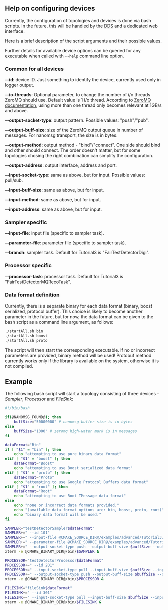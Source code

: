 ## Help on configuring devices

Currently, the configuration of topologies and devices is done via bash scripts. In the future, this will be handled by the [DDS](https://github.com/FairRootGroup/DDS) and a dedicated web interface.

Here is a brief description of the script arguments and their possible values.

Further details for available device options can be queried for any executable when called with `--help` command line option.

### Common for all devices

**--id**: device ID. Just something to identify the device, currently used only in logger output.

**--io-threads**: Optional parameter, to change the number of i/o threads ZeroMQ should use. Default value is 1 i/o thread. According to [ZeroMQ documentation](http://zguide.zeromq.org/page:all#I-O-Threads), using more than one thread only becomes relevant at 1GB/s and above.

**--output-socket-type**: output pattern. Possible values: "push"/"pub".

**--output-buff-size**: size of the ZeroMQ output queue in number of messages. For nanomsg transport, the size is in bytes.

**--output-method**: output method - "bind"/"connect". One side should bind and other should connect. The order doesn't matter, but for some topologies chosing the right combination can simplify the configuration.

**--output-address**: output interface, address and port.

**--input-socket-type**: same as above, but for input. Possible values: pull/sub.

**--input-buff-size**: same as above, but for input.

**--input-method**: same as above, but for input.

**--input-address**: same as above, but for input.

### Sampler specific

**--input-file**: input file  (specific to sampler task).

**--parameter-file**: parameter file (specific to sampler task).

**--branch**: sampler task. Default for Tutorial3 is "FairTestDetectorDigi".

### Processor specific

**--processor-task**: processor task. Default for Tutorial3 is "FairTestDetectorMQRecoTask".

### Data format definition

Currently, there is a separate binary for each data format (binary, boost serialized, protocol buffer). This choice is likely to become another parameter in the future, but for now, the data format can be given to the bash script as a command line argument, as follows:

```bash
./startAll.sh bin
./startAll.sh boost
./startAll.sh proto
```

The script will then start the corresponding executable. If no or incorrect parameters are provided, binary method will be used! Protobuf method currently works only if the library is available on the system, otherwise it is not compiled.

## Example

The following bash script will start a topology consisting of three devices - *Sampler*, *Processor* and *FileSink*:

```bash
#!/bin/bash

if(@NANOMSG_FOUND@); then
    buffSize="50000000" # nanomsg buffer size is in bytes
else
    buffSize="1000" # zeromq high-water mark is in messages
fi

dataFormat="Bin"
if [ "$1" = "bin" ]; then
    echo "attempting to use pure binary data format"
elif [ "$1" = "boost" ]; then
    dataFormat="Boost"
    echo "attempting to use Boost serialized data format"
elif [ "$1" = "proto" ]; then
    dataFormat="Proto"
    echo "attempting to use Google Protocol Buffers data format"
elif [ "$1" = "root" ]; then
    dataFormat="Root"
    echo "attempting to use Root TMessage data format"
else
    echo "none or incorrect data formats provided."
    echo "(available data format options are: bin, boost, proto, root)"
    echo "binary data format will be used."
fi

SAMPLER="testDetectorSampler$dataFormat"
SAMPLER+=" --id 101"
SAMPLER+=" --input-file @CMAKE_SOURCE_DIR@/examples/advanced/Tutorial3/macro/data/testdigi.root"
SAMPLER+=" --parameter-file @CMAKE_SOURCE_DIR@/examples/advanced/Tutorial3/macro/data/testparams.root"
SAMPLER+=" --output-socket-type push --output-buff-size $buffSize --output-method bind --output-address tcp://*:5565"
xterm -e @CMAKE_BINARY_DIR@/bin/$SAMPLER &

PROCESSOR="testDetectorProcessor$dataFormat"
PROCESSOR+=" --id 201"
PROCESSOR+=" --input-socket-type pull --input-buff-size $buffSize --input-method connect --input-address tcp://localhost:5565"
PROCESSOR+=" --output-socket-type push --output-buff-size $buffSize --output-method connect --output-address tcp://localhost:5570"
xterm -e @CMAKE_BINARY_DIR@/bin/$PROCESSOR &

FILESINK="fileSink$dataFormat"
FILESINK+=" --id 301"
FILESINK+=" --input-socket-type pull --input-buff-size $buffSize --input-method bind --input-address tcp://*:5570"
xterm -e @CMAKE_BINARY_DIR@/bin/$FILESINK &

```